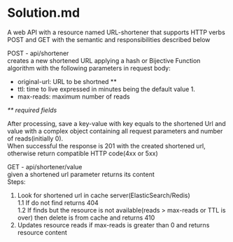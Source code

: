 # Solution.md
A web API with a resource named URL-shortener that supports HTTP verbs POST and GET with the semantic and responsibilities described below

POST - api/shortener  
creates a new shortened URL applying a hash or Bijective Function algorithm with the following parameters in request body:
* original-url: URL to be shortned **
* ttl: time to live expressed in minutes being the default value 1.
* max-reads: maximum number of reads  

_** required fields_

After processing, save a key-value with key equals to the shortened Url and value with a complex object containing all request parameters and number of reads(initially 0).  
When successful the response is 201 with the created shortened url, otherwise return compatible HTTP code(4xx or 5xx)  

GET - api/shortener/value  
given a shortened url parameter returns its content  
Steps:  
1. Look for shortened url in cache server(ElasticSearch/Redis)  
    1.1 If do not find returns 404  
    1.2 If finds but the resource is not available(reads > max-reads or TTL is over) then delete is from cache and returns 410  
2. Updates resource reads if max-reads is greater than 0 and returns resource content  
